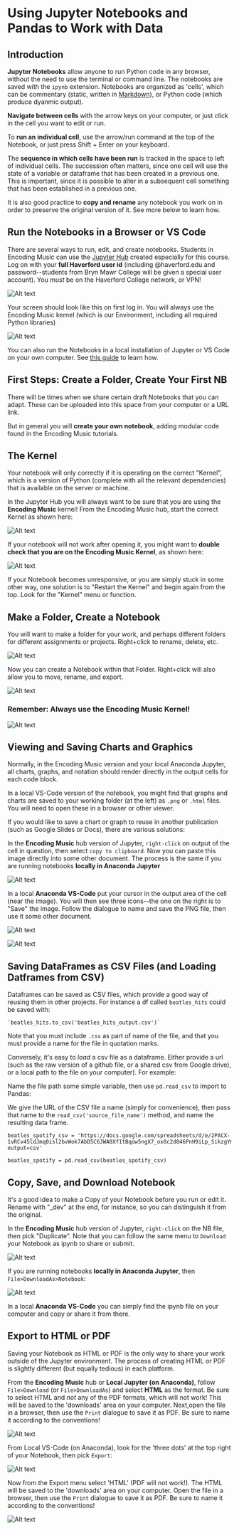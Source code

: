 # Using Jupyter Notebooks and Pandas to Work with Data

## Introduction

**Jupyter Notebooks** allow anyone to run Python code in any browser, without the need to use the terminal or command line. The notebooks are saved with the `ipynb` extension. Notebooks are organized as 'cells', which can be commentary (static, written in [Markdown](https://github.com/adam-p/markdown-here/wiki/Markdown-Cheatsheet)), or Python code (which produce dyanmic output).  

**Navigate between cells** with the arrow keys on your computer, or just click in the cell you want to edit or run. 

To **run an individual cell**, use the arrow/run command at the top of the Notebook, or just press Shift + Enter on your keyboard.

The **sequence in which cells have been run** is tracked in the space to left of individual cells.  The succession often matters, since one cell will use the state of a variable or dataframe that has been created in a previous one.  This is important, since it is possible to alter in a subsequent cell something that has been established in a previous one.

It is also good practice to **copy and rename** any notebook you work on in order to preserve the original version of it.  See more below to learn how.

## Run the Notebooks in a Browser or VS Code

There are several ways to run, edit, and create notebooks. Students in Encoding Music can use the [Jupyter Hub](https://encodingmusic.haverford.edu/) created especially for this course. Log on with your **full Haverford user id** (including @haverford.edu and password--students from Bryn Mawr College will be given a special user account).  You *must* be on the Haverford College network, or VPN!

![Alt text](<images/nb 1.png>)

Your screen should  look like this on first log in.  You will always use the Encoding Music kernel (which is our Environment, including all required Python libraries)

![Alt text](<images/nb 23.png>)

You can also run the Notebooks in a local installation of Jupyter or VS Code on your own computer.  See [this guide](https://github.com/RichardFreedman/Encoding_Music/blob/main/01_Tutorials/02_VS_Code_Google_Collab.md) to learn how.


## First Steps:  Create a Folder, Create Your First NB

There will be times when we share certain draft Notebooks that you can adapt. These can be uploaded into this space from your computer or a URL link.

But in general you will **create your own notebook**, adding modular code found in the Encoding Music tutorials.



## The Kernel

Your notebook will only correctly if it is operating on the correct "Kernel", which is a version of Python (complete with all the relevant dependencies) that is available on the server or machine.  

In the Jupyter Hub you will always want to be sure that you are using the **Encoding Music** kernel!  From the Encoding Music hub, start the correct Kernel as shown here:

![Alt text](<images/nb 2.png>)

If your notebook will not work after opening it, you might want to **double check that you are on the Encoding Music Kernel**, as shown here:

![Alt text](<images/nb 8.png>)

If your Notebook becomes unresponsive, or you are simply stuck in some other way, one solution is to "Restart the Kernel" and begin again from the top.  Look for the "Kernel" menu or function.

## Make a Folder, Create a Notebook

You will want to make a folder for your work, and perhaps different folders for different assignments or projects.  Right+click to rename, delete, etc.

![Alt text](<images/nb 24.png>)

Now you can create a Notebook within that Folder.  Right+click will also allow you to move, rename, and export.

![Alt text](<images/nb 25.png>)

### Remember:  Always use the Encoding Music Kernel!

![Alt text](<images/nb 26.png>)

## Viewing and Saving Charts and Graphics

Normally, in the Encoding Music version and your local Anaconda Jupyter, all charts, graphs, and notation should render directly in the output cells for each code block.

In a local VS-Code version of the notebook, you might find that graphs and charts are saved to your working folder (at the left) as `.png` or `.html` files.  You will need to open these in a browser or other viewer.

If you would like to save a chart or graph to reuse in another publication (such as Google Slides or Docs), there are various solutions:

In the **Encoding Music** hub version of Jupyter, `right-click` on output of the cell in question, then select `copy to clipboard`.  Now you can paste this image directly into some other document.  The process is the same if you are running notebooks **locally in Anaconda Jupyter** 

![Alt text](<images/nb 19.png>)

In a local **Anaconda VS-Code** put your cursor in the output area of the cell (near the image).  You will then see three icons--the one on the right is to "Save" the image.  Follow the dialogue to name and save the PNG file, then use it some other document.

![Alt text](<images/nb 20.png>)

![Alt text](<images/nb 21.png>)

## Saving DataFrames as CSV Files (and Loading Datframes from CSV)

Dataframes can be saved as CSV files, which provide a good way of reusing them in other projects.  For instance a df called `beatles_hits` could be saved with:

	`beatles_hits.to_csv('beatles_hits_output.csv')`

Note that you must include `.csv` as part of name of the file, and that you must provide a name for the file in quotation marks.

Conversely, it's easy to *load* a csv file as a dataframe.  Either provide a url (such as the raw version of a github file, or a shared csv from Google drive), or a local path to the file on your computer). For example:

Name the file path some simple variable, then use `pd.read_csv` to import to Pandas:

We give the URL of the CSV file a name (simply for convenience), then pass that name to the `read_csv('source_file_name')` method, and name the resulting data frame.

```
beatles_spotify_csv = 'https://docs.google.com/spreadsheets/d/e/2PACX-1vRCv45ldJmq0isl2bvWok7AbD5C6JWA0Xf1tBqow5ngX7_ox8c2d846PnH9iLp_SikzgYmvdPHe9k7G/pub?output=csv'

beatles_spotify = pd.read_csv(beatles_spotify_csv)

```

## Copy, Save, and Download Notebook

It's a good idea to make a Copy of your Notebook before you run or edit it.  Rename with "_dev" at the end, for instance, so you can distinguish it from the original.

In the **Encoding Music** hub version of Jupyter, `right-click` on the NB file, then pick "Duplicate".  Note that you can follow the same menu to `Download` your Notebook as ipynb to share or submit.

![Alt text](<images/nb 12.png>)

If you are running notebooks **locally in Anaconda Jupyter**, then `File>DownloadAs>Notebook`:

![Alt text](<images/nb 13.png>)

In a local **Anaconda VS-Code** you can simply find the ipynb file on your computer and copy or share it from there.

## Export to HTML or PDF

Saving your Notebook as HTML or PDF is the only way to share your work outside of the Jupyter environment. The process of creating HTML or PDF is slightly different (but equally tedious) in each platform.

From the **Encoding Music** hub or **Local Jupyter (on Anaconda)**, follow `File>Download` (or `File>DownloadAs`) and select **HTML** as the format.  Be sure to select HTML and *not* any of the PDF formats, which will not work! This will be saved to the 'downloads' area on your computer. Next,open the file in a browser, then use the `Print` dialogue to save it as PDF.  Be sure to name it according to the conventions!


![Alt text](<images/nb 14.png>)

From Local VS-Code (on Anaconda), look for the 'three dots' at the top right of your Notebook, then pick `Export`:


![Alt text](<images/nb 15.png>)

Now from the Export menu select 'HTML' (PDF will not work!). The HTML will be saved to the 'downloads' area on your computer. Open the file in a browser, then use the `Print` dialogue to save it as PDF.  Be sure to name it according to the conventions!

![Alt text](<images/nb 16.png>)










